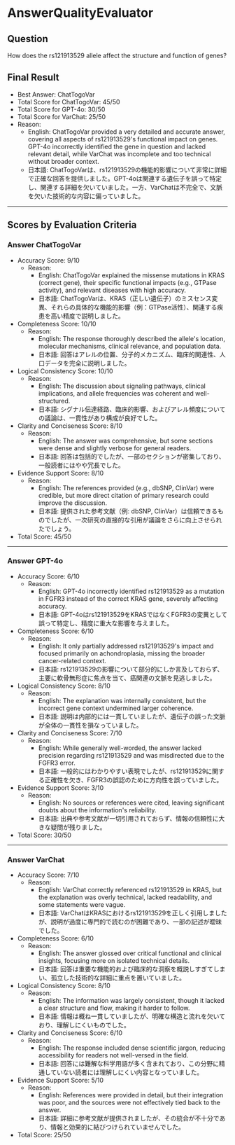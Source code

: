 # AnswerQualityEvaluator

## Question

How does the rs121913529 allele affect the structure and function of genes?

## Final Result

- Best Answer: ChatTogoVar
- Total Score for ChatTogoVar: 45/50
- Total Score for GPT-4o: 30/50
- Total Score for VarChat: 25/50
- Reason:
  - English: ChatTogoVar provided a very detailed and accurate answer, covering all aspects of rs121913529's functional impact on genes. GPT-4o incorrectly identified the gene in question and lacked relevant detail, while VarChat was incomplete and too technical without broader context.
  - 日本語: ChatTogoVarは、rs121913529の機能的影響について非常に詳細で正確な回答を提供しました。GPT-4oは関連する遺伝子を誤って特定し、関連する詳細を欠いていました。一方、VarChatは不完全で、文脈を欠いた技術的な内容に偏っていました。

---

## Scores by Evaluation Criteria

### Answer ChatTogoVar
- Accuracy Score: 9/10
  - Reason: 
    - English: ChatTogoVar explained the missense mutations in KRAS (correct gene), their specific functional impacts (e.g., GTPase activity), and relevant diseases with high accuracy.
    - 日本語: ChatTogoVarは、KRAS（正しい遺伝子）のミスセンス変異、それらの具体的な機能的影響（例：GTPase活性）、関連する疾患を高い精度で説明しました。
- Completeness Score: 10/10
  - Reason: 
    - English: The response thoroughly described the allele's location, molecular mechanisms, clinical relevance, and population data.
    - 日本語: 回答はアレルの位置、分子的メカニズム、臨床的関連性、人口データを完全に説明しました。
- Logical Consistency Score: 10/10
  - Reason: 
    - English: The discussion about signaling pathways, clinical implications, and allele frequencies was coherent and well-structured.
    - 日本語: シグナル伝達経路、臨床的影響、およびアレル頻度についての議論は、一貫性があり構成が良好でした。
- Clarity and Conciseness Score: 8/10
  - Reason: 
    - English: The answer was comprehensive, but some sections were dense and slightly verbose for general readers. 
    - 日本語: 回答は包括的でしたが、一部のセクションが密集しており、一般読者にはやや冗長でした。
- Evidence Support Score: 8/10
  - Reason: 
    - English: The references provided (e.g., dbSNP, ClinVar) were credible, but more direct citation of primary research could improve the discussion.
    - 日本語: 提供された参考文献（例: dbSNP, ClinVar）は信頼できるものでしたが、一次研究の直接的な引用が議論をさらに向上させられたでしょう。
- Total Score: 45/50

---

### Answer GPT-4o
- Accuracy Score: 6/10
  - Reason: 
    - English: GPT-4o incorrectly identified rs121913529 as a mutation in FGFR3 instead of the correct KRAS gene, severely affecting accuracy.
    - 日本語: GPT-4oはrs121913529をKRASではなくFGFR3の変異として誤って特定し、精度に重大な影響を与えました。
- Completeness Score: 6/10
  - Reason: 
    - English: It only partially addressed rs121913529's impact and focused primarily on achondroplasia, missing the broader cancer-related context.
    - 日本語: rs121913529の影響について部分的にしか言及しておらず、主要に軟骨無形症に焦点を当て、癌関連の文脈を見逃しました。
- Logical Consistency Score: 8/10
  - Reason: 
    - English: The explanation was internally consistent, but the incorrect gene context undermined larger coherence.
    - 日本語: 説明は内部的には一貫していましたが、遺伝子の誤った文脈が全体の一貫性を損なっていました。
- Clarity and Conciseness Score: 7/10
  - Reason: 
    - English: While generally well-worded, the answer lacked precision regarding rs121913529 and was misdirected due to the FGFR3 error.
    - 日本語: 一般的にはわかりやすい表現でしたが、rs121913529に関する正確性を欠き、FGFR3の誤認のために方向性を誤っていました。
- Evidence Support Score: 3/10
  - Reason: 
    - English: No sources or references were cited, leaving significant doubts about the information's reliability.
    - 日本語: 出典や参考文献が一切引用されておらず、情報の信頼性に大きな疑問が残りました。
- Total Score: 30/50

---

### Answer VarChat
- Accuracy Score: 7/10
  - Reason: 
    - English: VarChat correctly referenced rs121913529 in KRAS, but the explanation was overly technical, lacked readability, and some statements were vague.
    - 日本語: VarChatはKRASにおけるrs121913529を正しく引用しましたが、説明が過度に専門的で読むのが困難であり、一部の記述が曖昧でした。
- Completeness Score: 6/10
  - Reason: 
    - English: The answer glossed over critical functional and clinical insights, focusing more on isolated technical details.
    - 日本語: 回答は重要な機能的および臨床的な洞察を概説しすぎてしまい、孤立した技術的な詳細に重点を置いていました。
- Logical Consistency Score: 8/10
  - Reason: 
    - English: The information was largely consistent, though it lacked a clear structure and flow, making it harder to follow.
    - 日本語: 情報は概ね一貫していましたが、明確な構造と流れを欠いており、理解しにくいものでした。
- Clarity and Conciseness Score: 6/10
  - Reason: 
    - English: The response included dense scientific jargon, reducing accessibility for readers not well-versed in the field.
    - 日本語: 回答には難解な科学用語が多く含まれており、この分野に精通していない読者には理解しにくい内容となっていました。
- Evidence Support Score: 5/10
  - Reason: 
    - English: References were provided in detail, but their integration was poor, and the sources were not effectively tied back to the answer.
    - 日本語: 詳細に参考文献が提供されましたが、その統合が不十分であり、情報と効果的に結びつけられていませんでした。
- Total Score: 25/50